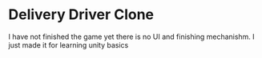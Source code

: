 # Delivery Driver Clone
 
I have not finished the game yet there is no UI and finishing mechanishm.
I just made it for learning unity basics
